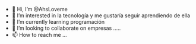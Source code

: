 - 👋 Hi, I’m @AhsLoveme 
- 👀 I’m interested in  la tecnología  y me gustaría seguir aprendiendo de ella
- 🌱 I’m currently learning  programación
- 💞️ I’m looking to collaborate on  empresas .....
- 📫 How to reach me ...

<!---
AhsLove/AhsLove is a ✨ special ✨ repository because its `README.md` (this file) appears on your GitHub profile.
You can click the Preview link to take a look at your changes.
--->
